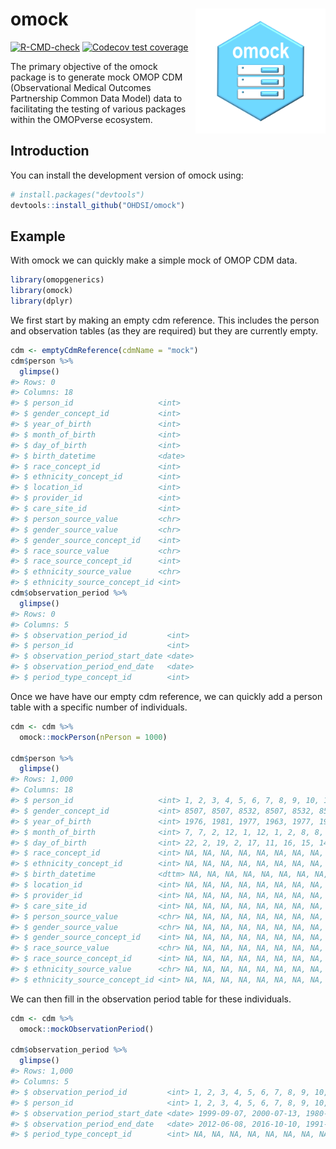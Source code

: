 
<!-- README.md is generated from README.Rmd. Please edit that file -->

# omock <img src="man/figures/logo.png" align="right" height="200"/>

<!-- badges: start -->

[![R-CMD-check](https://github.com/OHDSI/omock/actions/workflows/R-CMD-check.yaml/badge.svg)](https://github.com/OHDSI/omock/actions/workflows/R-CMD-check.yaml)
[![Codecov test
coverage](https://codecov.io/gh/OHDSI/omock/branch/main/graph/badge.svg)](https://app.codecov.io/gh/OHDSI/omock?branch=main)
<!-- badges: end -->

The primary objective of the omock package is to generate mock OMOP CDM
(Observational Medical Outcomes Partnership Common Data Model) data to
facilitating the testing of various packages within the OMOPverse
ecosystem.

## Introduction

You can install the development version of omock using:

``` r
# install.packages("devtools")
devtools::install_github("OHDSI/omock")
```

## Example

With omock we can quickly make a simple mock of OMOP CDM data.

``` r
library(omopgenerics)
library(omock)
library(dplyr)
```

We first start by making an empty cdm reference. This includes the
person and observation tables (as they are required) but they are
currently empty.

``` r
cdm <- emptyCdmReference(cdmName = "mock")
cdm$person %>%
  glimpse()
#> Rows: 0
#> Columns: 18
#> $ person_id                   <int> 
#> $ gender_concept_id           <int> 
#> $ year_of_birth               <int> 
#> $ month_of_birth              <int> 
#> $ day_of_birth                <int> 
#> $ birth_datetime              <date> 
#> $ race_concept_id             <int> 
#> $ ethnicity_concept_id        <int> 
#> $ location_id                 <int> 
#> $ provider_id                 <int> 
#> $ care_site_id                <int> 
#> $ person_source_value         <chr> 
#> $ gender_source_value         <chr> 
#> $ gender_source_concept_id    <int> 
#> $ race_source_value           <chr> 
#> $ race_source_concept_id      <int> 
#> $ ethnicity_source_value      <chr> 
#> $ ethnicity_source_concept_id <int>
cdm$observation_period %>%
  glimpse()
#> Rows: 0
#> Columns: 5
#> $ observation_period_id         <int> 
#> $ person_id                     <int> 
#> $ observation_period_start_date <date> 
#> $ observation_period_end_date   <date> 
#> $ period_type_concept_id        <int>
```

Once we have have our empty cdm reference, we can quickly add a person
table with a specific number of individuals.

``` r
cdm <- cdm %>%
  omock::mockPerson(nPerson = 1000)

cdm$person %>%
  glimpse()
#> Rows: 1,000
#> Columns: 18
#> $ person_id                   <int> 1, 2, 3, 4, 5, 6, 7, 8, 9, 10, 11, 12, 13,…
#> $ gender_concept_id           <int> 8507, 8507, 8532, 8507, 8532, 8507, 8507, …
#> $ year_of_birth               <int> 1976, 1981, 1977, 1963, 1977, 1980, 1954, …
#> $ month_of_birth              <int> 7, 7, 2, 12, 1, 12, 1, 2, 8, 8, 4, 2, 11, …
#> $ day_of_birth                <int> 22, 2, 19, 2, 17, 11, 16, 15, 14, 24, 2, 1…
#> $ race_concept_id             <int> NA, NA, NA, NA, NA, NA, NA, NA, NA, NA, NA…
#> $ ethnicity_concept_id        <int> NA, NA, NA, NA, NA, NA, NA, NA, NA, NA, NA…
#> $ birth_datetime              <dttm> NA, NA, NA, NA, NA, NA, NA, NA, NA, NA, N…
#> $ location_id                 <int> NA, NA, NA, NA, NA, NA, NA, NA, NA, NA, NA…
#> $ provider_id                 <int> NA, NA, NA, NA, NA, NA, NA, NA, NA, NA, NA…
#> $ care_site_id                <int> NA, NA, NA, NA, NA, NA, NA, NA, NA, NA, NA…
#> $ person_source_value         <chr> NA, NA, NA, NA, NA, NA, NA, NA, NA, NA, NA…
#> $ gender_source_value         <chr> NA, NA, NA, NA, NA, NA, NA, NA, NA, NA, NA…
#> $ gender_source_concept_id    <int> NA, NA, NA, NA, NA, NA, NA, NA, NA, NA, NA…
#> $ race_source_value           <chr> NA, NA, NA, NA, NA, NA, NA, NA, NA, NA, NA…
#> $ race_source_concept_id      <int> NA, NA, NA, NA, NA, NA, NA, NA, NA, NA, NA…
#> $ ethnicity_source_value      <chr> NA, NA, NA, NA, NA, NA, NA, NA, NA, NA, NA…
#> $ ethnicity_source_concept_id <int> NA, NA, NA, NA, NA, NA, NA, NA, NA, NA, NA…
```

We can then fill in the observation period table for these individuals.

``` r
cdm <- cdm %>%
  omock::mockObservationPeriod()

cdm$observation_period %>%
  glimpse()
#> Rows: 1,000
#> Columns: 5
#> $ observation_period_id         <int> 1, 2, 3, 4, 5, 6, 7, 8, 9, 10, 11, 12, 1…
#> $ person_id                     <int> 1, 2, 3, 4, 5, 6, 7, 8, 9, 10, 11, 12, 1…
#> $ observation_period_start_date <date> 1999-09-07, 2000-07-13, 1980-01-28, 200…
#> $ observation_period_end_date   <date> 2012-06-08, 2016-10-10, 1991-06-06, 201…
#> $ period_type_concept_id        <int> NA, NA, NA, NA, NA, NA, NA, NA, NA, NA, …
```
